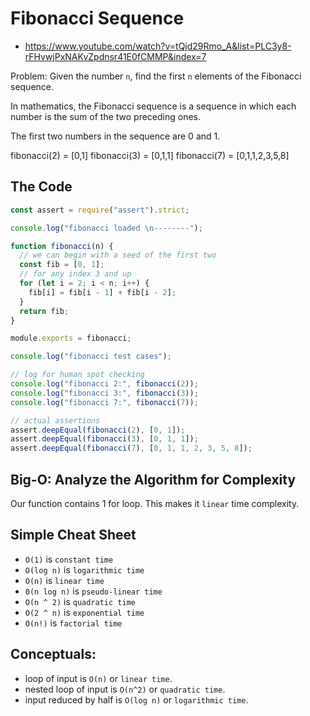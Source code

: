  # Fibonacci Sequence

 - https://www.youtube.com/watch?v=tQjd29Rmo_A&list=PLC3y8-rFHvwjPxNAKvZpdnsr41E0fCMMP&index=7

 Problem: Given the number `n`, find the first `n` elements of the Fibonacci sequence.

 In mathematics, the Fibonacci sequence is a sequence in which each number is the sum of 
 the two preceding ones.

 The first two numbers in the sequence are 0 and 1.

 fibonacci(2) = [0,1]
 fibonacci(3) = [0,1,1]
 fibonacci(7) = [0,1,1,2,3,5,8]

## The Code

```javascript
const assert = require("assert").strict;

console.log("fibonacci loaded \n--------");

function fibonacci(n) {
  // we can begin with a seed of the first two
  const fib = [0, 1];
  // for any index 3 and up
  for (let i = 2; i < n; i++) {
    fib[i] = fib[i - 1] + fib[i - 2];
  }
  return fib;
}

module.exports = fibonacci;

console.log("fibonacci test cases");

// log for human spot checking
console.log("fibonacci 2:", fibonacci(2));
console.log("fibonacci 3:", fibonacci(3));
console.log("fibonacci 7:", fibonacci(7));

// actual assertions
assert.deepEqual(fibonacci(2), [0, 1]);
assert.deepEqual(fibonacci(3), [0, 1, 1]);
assert.deepEqual(fibonacci(7), [0, 1, 1, 2, 3, 5, 8]);
```

## Big-O: Analyze the Algorithm for Complexity

Our function contains 1 for loop.  This makes it `linear` time 
complexity. 

## Simple Cheat Sheet

- `O(1)` is `constant time`
- `O(log n)` is `logarithmic time` 
- `O(n)` is `linear time`
- `0(n log n)` is `pseudo-linear time`
- `O(n ^ 2)` is `quadratic time` 
- `O(2 ^ n)` is `exponential time`
- `O(n!)` is `factorial time` 

## Conceptuals:

- loop of input is `O(n)` or `linear time`.
- nested loop of input is `O(n^2)` or `quadratic time`.
- input reduced by half is `O(log n)` or `logarithmic time`.
